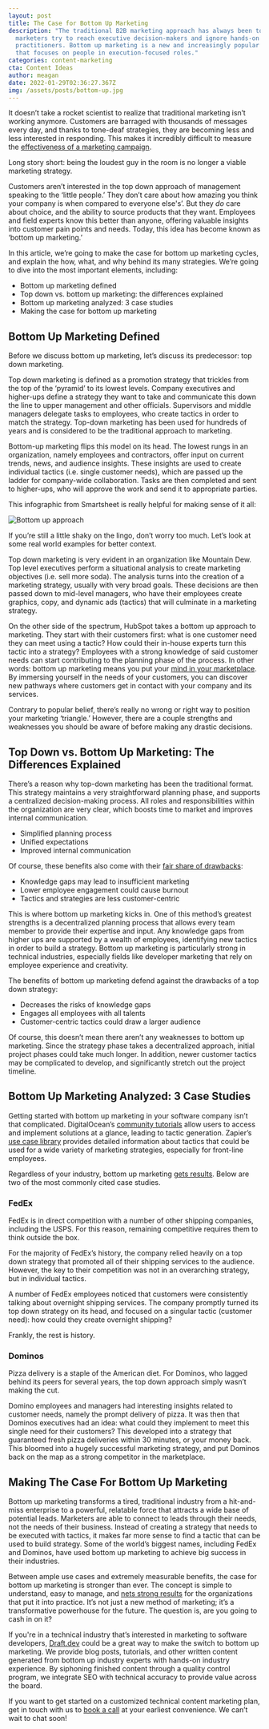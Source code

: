 ```yaml
---
layout: post
title: The Case for Bottom Up Marketing
description: "The traditional B2B marketing approach has always been top-down:
  marketers try to reach executive decision-makers and ignore hands-on
  practitioners. Bottom up marketing is a new and increasingly popular approach
  that focuses on people in execution-focused roles."
categories: content-marketing
cta: Content Ideas
author: meagan
date: 2022-01-29T02:36:27.367Z
img: /assets/posts/bottom-up.jpg
---
```

It doesn’t take a rocket scientist to realize that traditional marketing isn’t working anymore. Customers are barraged with thousands of messages every day, and thanks to tone-deaf strategies, they are becoming less and less interested in responding. This makes it incredibly difficult to measure the [effectiveness of a marketing campaign](https://www.marketingweek.com/marketing-needs-to-take-a-bottom-up-approach/).

Long story short: being the loudest guy in the room is no longer a viable marketing strategy.

Customers aren’t interested in the top down approach of management speaking to the ‘little people.’ They don’t care about how amazing you think your company is when compared to everyone else's’. But they *do* care about choice, and the ability to source products that they want. Employees and field experts know this better than anyone, offering valuable insights into customer pain points and needs. Today, this idea has become known as ‘bottom up marketing.’

In this article, we’re going to make the case for bottom up marketing cycles, and explain the how, what, and why behind its many strategies. We’re going to dive into the most important elements, including:

* Bottom up marketing defined
* Top down vs. bottom up marketing: the differences explained
* Bottom up marketing analyzed: 3 case studies
* Making the case for bottom up marketing

## Bottom Up Marketing Defined

Before we discuss bottom up marketing, let’s discuss its predecessor: top down marketing.

Top down marketing is defined as a promotion strategy that trickles from the top of the ‘pyramid’ to its lowest levels. Company executives and higher-ups define a strategy they want to take and communicate this down the line to upper management and other officials. Supervisors and middle managers delegate tasks to employees, who create tactics in order to match the strategy. Top-down marketing has been used for hundreds of years and is considered to be the traditional approach to marketing.

Bottom-up marketing flips this model on its head. The lowest rungs in an organization, namely employees and contractors, offer input on current trends, news, and audience insights. These insights are used to create individual tactics (i.e. single customer needs), which are passed up the ladder for company-wide collaboration. Tasks are then completed and sent to higher-ups, who will approve the work and send it to appropriate parties.

This infographic from Smartsheet is really helpful for making sense of it all:

![Bottom up approach](https://i.imgur.com/u4D3mMU.png)

If you’re still a little shaky on the lingo, don’t worry too much. Let’s look at some real world examples for better context.

Top down marketing is very evident in an organization like Mountain Dew. Top level executives perform a situational analysis to create marketing objectives (i.e. sell more soda). The analysis turns into the creation of a marketing strategy, usually with very broad goals. These decisions are then passed down to mid-level managers, who have their employees create graphics, copy, and dynamic ads (tactics) that will culminate in a marketing strategy.

On the other side of the spectrum, HubSpot takes a bottom up approach to marketing. They start with their customers first: what is one customer need they can meet using a tactic? How could their in-house experts turn this tactic into a strategy? Employees with a strong knowledge of said customer needs can start contributing to the planning phase of the process. In other words: bottom up marketing means you put your [mind in your marketplace](https://public.summaries.com/files/1-page-summary/bottom-up-marketing.pdf). By immersing yourself in the needs of your customers, you can discover new pathways where customers get in contact with your company and its services.

Contrary to popular belief, there’s really no wrong or right way to position your marketing ‘triangle.’ However, there are a couple strengths and weaknesses you should be aware of before making any drastic decisions.

## Top Down vs. Bottom Up Marketing: The Differences Explained

There’s a reason why top-down marketing has been the traditional format. This strategy maintains a very straightforward planning phase, and supports a centralized decision-making process. All roles and responsibilities within the organization are very clear, which boosts time to market and improves internal communication.

* Simplified planning process
* Unified expectations
* Improved internal communication

Of course, these benefits also come with their [fair share of drawbacks](https://www.clarizen.com/top-down-vs-bottom-up-approaches-which-is-right-for-you/?cn-reloaded=1):

* Knowledge gaps may lead to insufficient marketing
* Lower employee engagement could cause burnout
* Tactics and strategies are less customer-centric

This is where bottom up marketing kicks in. One of this method’s greatest strengths is a decentralized planning process that allows every team member to provide their expertise and input. Any knowledge gaps from higher ups are supported by a wealth of employees, identifying new tactics in order to build a strategy. Bottom up marketing is particularly strong in technical industries, especially fields like developer marketing that rely on employee experience and creativity.

The benefits of bottom up marketing defend against the drawbacks of a top down strategy:

* Decreases the risks of knowledge gaps
* Engages all employees with all talents
* Customer-centric tactics could draw a larger audience

Of course, this doesn’t mean there aren’t any weaknesses to bottom up marketing. Since the strategy phase takes a decentralized approach, initial project phases could take much longer. In addition, newer customer tactics may be complicated to develop, and significantly stretch out the project timeline.

## Bottom Up Marketing Analyzed: 3 Case Studies

Getting started with bottom up marketing in your software company isn’t that complicated. DigitalOcean’s [community tutorials](https://www.digitalocean.com/community/tutorials) allow users to access and implement solutions at a glance, leading to tactic generation. Zapier’s [use case library](https://zapier.com/explore) provides detailed information about tactics that could be used for a wide variety of marketing strategies, especially for front-line employees.

Regardless of your industry, bottom up marketing [gets results](https://smallbusiness.chron.com/bottomup-marketing-strategy-46641.html). Below are two of the most commonly cited case studies.

### FedEx

FedEx is in direct competition with a number of other shipping companies, including the USPS. For this reason, remaining competitive requires them to think outside the box. 

For the majority of FedEx’s history, the company relied heavily on a top down strategy that promoted all of their shipping services to the audience. However, the key to their competition was not in an overarching strategy, but in individual tactics.

A number of FedEx employees noticed that customers were consistently talking about overnight shipping services. The company promptly turned its top down strategy on its head, and focused on a singular tactic (customer need): how could they create overnight shipping? 

Frankly, the rest is history.

### Dominos

Pizza delivery is a staple of the American diet. For Dominos, who lagged behind its peers for several years, the top down approach simply wasn’t making the cut. 

Domino employees and managers had interesting insights related to customer needs, namely the prompt delivery of pizza. It was then that Dominos executives had an idea: what could they implement to meet this single need for their customers? This developed into a strategy that guaranteed fresh pizza deliveries within 30 minutes, or your money back. This bloomed into a hugely successful marketing strategy, and put Dominos back on the map as a strong competitor in the marketplace.

## Making The Case For Bottom Up Marketing

Bottom up marketing transforms a tired, traditional industry from a hit-and-miss enterprise to a powerful, relatable force that attracts a wide base of potential leads. Marketers are able to connect to leads through their needs, not the needs of their business. Instead of creating a strategy that needs to be executed with tactics, it makes far more sense to find a tactic that can be used to build strategy. Some of the world’s biggest names, including FedEx and Dominos, have used bottom up marketing to achieve big success in their industries.

Between ample use cases and extremely measurable benefits, the case for bottom up marketing is stronger than ever. The concept is simple to understand, easy to manage, and [nets strong results](https://www.marketingweek.com/marketing-needs-to-take-a-bottom-up-approach/) for the organizations that put it into practice. It’s not just a new method of marketing; it’s a transformative powerhouse for the future. The question is, are you going to cash in on it?

If you're in a technical industry that’s interested in marketing to software developers, [Draft.dev](https://www.draft.dev) could be a great way to make the switch to bottom up marketing. We provide blog posts, tutorials, and other written content generated from bottom up industry experts with hands-on industry experience. By siphoning finished content through a quality control program, we integrate SEO with technical accuracy to provide value across the board. 

If you want to get started on a customized technical content marketing plan, get in touch with us to [book a call](https://draft.dev/) at your earliest convenience. We can’t wait to chat soon!